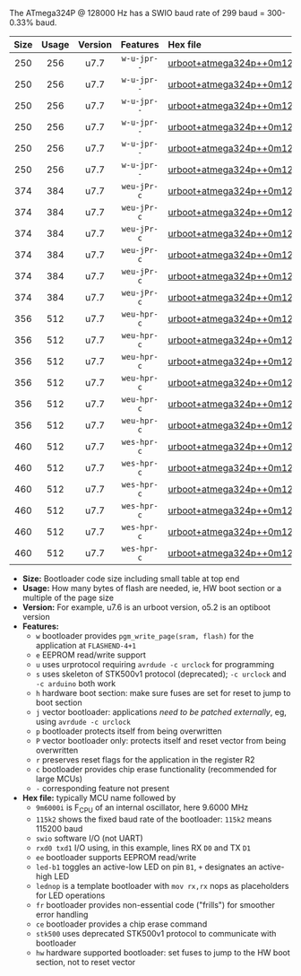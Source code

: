 The ATmega324P @ 128000 Hz has a SWIO baud rate of 299 baud = 300-0.33% baud.

|Size|Usage|Version|Features|Hex file|
|:-:|:-:|:-:|:-:|:--|
|250|256|u7.7|`w-u-jpr--`|[urboot+atmega324p++0m1280i++++0k3_swio_rxd0_txd1_led+b0.hex](https://raw.githubusercontent.com/stefanrueger/urboot.hex/main/mcus/atmega324p/internal_oscillator/fint++0m1280_Hz/br++++0k3_bps/urboot+atmega324p++0m1280i++++0k3_swio_rxd0_txd1_led+b0.hex)|
|250|256|u7.7|`w-u-jpr--`|[urboot+atmega324p++0m1280i++++0k3_swio_rxd0_txd1_led+b7.hex](https://raw.githubusercontent.com/stefanrueger/urboot.hex/main/mcus/atmega324p/internal_oscillator/fint++0m1280_Hz/br++++0k3_bps/urboot+atmega324p++0m1280i++++0k3_swio_rxd0_txd1_led+b7.hex)|
|250|256|u7.7|`w-u-jpr--`|[urboot+atmega324p++0m1280i++++0k3_swio_rxd0_txd1_lednop.hex](https://raw.githubusercontent.com/stefanrueger/urboot.hex/main/mcus/atmega324p/internal_oscillator/fint++0m1280_Hz/br++++0k3_bps/urboot+atmega324p++0m1280i++++0k3_swio_rxd0_txd1_lednop.hex)|
|250|256|u7.7|`w-u-jpr--`|[urboot+atmega324p++0m1280i++++0k3_swio_rxd2_txd3_led+b0.hex](https://raw.githubusercontent.com/stefanrueger/urboot.hex/main/mcus/atmega324p/internal_oscillator/fint++0m1280_Hz/br++++0k3_bps/urboot+atmega324p++0m1280i++++0k3_swio_rxd2_txd3_led+b0.hex)|
|250|256|u7.7|`w-u-jpr--`|[urboot+atmega324p++0m1280i++++0k3_swio_rxd2_txd3_led+b7.hex](https://raw.githubusercontent.com/stefanrueger/urboot.hex/main/mcus/atmega324p/internal_oscillator/fint++0m1280_Hz/br++++0k3_bps/urboot+atmega324p++0m1280i++++0k3_swio_rxd2_txd3_led+b7.hex)|
|250|256|u7.7|`w-u-jpr--`|[urboot+atmega324p++0m1280i++++0k3_swio_rxd2_txd3_lednop.hex](https://raw.githubusercontent.com/stefanrueger/urboot.hex/main/mcus/atmega324p/internal_oscillator/fint++0m1280_Hz/br++++0k3_bps/urboot+atmega324p++0m1280i++++0k3_swio_rxd2_txd3_lednop.hex)|
|374|384|u7.7|`weu-jPr-c`|[urboot+atmega324p++0m1280i++++0k3_swio_rxd0_txd1_ee_led+b0_fr_ce.hex](https://raw.githubusercontent.com/stefanrueger/urboot.hex/main/mcus/atmega324p/internal_oscillator/fint++0m1280_Hz/br++++0k3_bps/urboot+atmega324p++0m1280i++++0k3_swio_rxd0_txd1_ee_led+b0_fr_ce.hex)|
|374|384|u7.7|`weu-jPr-c`|[urboot+atmega324p++0m1280i++++0k3_swio_rxd0_txd1_ee_led+b7_fr_ce.hex](https://raw.githubusercontent.com/stefanrueger/urboot.hex/main/mcus/atmega324p/internal_oscillator/fint++0m1280_Hz/br++++0k3_bps/urboot+atmega324p++0m1280i++++0k3_swio_rxd0_txd1_ee_led+b7_fr_ce.hex)|
|374|384|u7.7|`weu-jPr-c`|[urboot+atmega324p++0m1280i++++0k3_swio_rxd0_txd1_ee_lednop_fr_ce.hex](https://raw.githubusercontent.com/stefanrueger/urboot.hex/main/mcus/atmega324p/internal_oscillator/fint++0m1280_Hz/br++++0k3_bps/urboot+atmega324p++0m1280i++++0k3_swio_rxd0_txd1_ee_lednop_fr_ce.hex)|
|374|384|u7.7|`weu-jPr-c`|[urboot+atmega324p++0m1280i++++0k3_swio_rxd2_txd3_ee_led+b0_fr_ce.hex](https://raw.githubusercontent.com/stefanrueger/urboot.hex/main/mcus/atmega324p/internal_oscillator/fint++0m1280_Hz/br++++0k3_bps/urboot+atmega324p++0m1280i++++0k3_swio_rxd2_txd3_ee_led+b0_fr_ce.hex)|
|374|384|u7.7|`weu-jPr-c`|[urboot+atmega324p++0m1280i++++0k3_swio_rxd2_txd3_ee_led+b7_fr_ce.hex](https://raw.githubusercontent.com/stefanrueger/urboot.hex/main/mcus/atmega324p/internal_oscillator/fint++0m1280_Hz/br++++0k3_bps/urboot+atmega324p++0m1280i++++0k3_swio_rxd2_txd3_ee_led+b7_fr_ce.hex)|
|374|384|u7.7|`weu-jPr-c`|[urboot+atmega324p++0m1280i++++0k3_swio_rxd2_txd3_ee_lednop_fr_ce.hex](https://raw.githubusercontent.com/stefanrueger/urboot.hex/main/mcus/atmega324p/internal_oscillator/fint++0m1280_Hz/br++++0k3_bps/urboot+atmega324p++0m1280i++++0k3_swio_rxd2_txd3_ee_lednop_fr_ce.hex)|
|356|512|u7.7|`weu-hpr-c`|[urboot+atmega324p++0m1280i++++0k3_swio_rxd0_txd1_ee_led+b0_fr_ce_hw.hex](https://raw.githubusercontent.com/stefanrueger/urboot.hex/main/mcus/atmega324p/internal_oscillator/fint++0m1280_Hz/br++++0k3_bps/urboot+atmega324p++0m1280i++++0k3_swio_rxd0_txd1_ee_led+b0_fr_ce_hw.hex)|
|356|512|u7.7|`weu-hpr-c`|[urboot+atmega324p++0m1280i++++0k3_swio_rxd0_txd1_ee_led+b7_fr_ce_hw.hex](https://raw.githubusercontent.com/stefanrueger/urboot.hex/main/mcus/atmega324p/internal_oscillator/fint++0m1280_Hz/br++++0k3_bps/urboot+atmega324p++0m1280i++++0k3_swio_rxd0_txd1_ee_led+b7_fr_ce_hw.hex)|
|356|512|u7.7|`weu-hpr-c`|[urboot+atmega324p++0m1280i++++0k3_swio_rxd0_txd1_ee_lednop_fr_ce_hw.hex](https://raw.githubusercontent.com/stefanrueger/urboot.hex/main/mcus/atmega324p/internal_oscillator/fint++0m1280_Hz/br++++0k3_bps/urboot+atmega324p++0m1280i++++0k3_swio_rxd0_txd1_ee_lednop_fr_ce_hw.hex)|
|356|512|u7.7|`weu-hpr-c`|[urboot+atmega324p++0m1280i++++0k3_swio_rxd2_txd3_ee_led+b0_fr_ce_hw.hex](https://raw.githubusercontent.com/stefanrueger/urboot.hex/main/mcus/atmega324p/internal_oscillator/fint++0m1280_Hz/br++++0k3_bps/urboot+atmega324p++0m1280i++++0k3_swio_rxd2_txd3_ee_led+b0_fr_ce_hw.hex)|
|356|512|u7.7|`weu-hpr-c`|[urboot+atmega324p++0m1280i++++0k3_swio_rxd2_txd3_ee_led+b7_fr_ce_hw.hex](https://raw.githubusercontent.com/stefanrueger/urboot.hex/main/mcus/atmega324p/internal_oscillator/fint++0m1280_Hz/br++++0k3_bps/urboot+atmega324p++0m1280i++++0k3_swio_rxd2_txd3_ee_led+b7_fr_ce_hw.hex)|
|356|512|u7.7|`weu-hpr-c`|[urboot+atmega324p++0m1280i++++0k3_swio_rxd2_txd3_ee_lednop_fr_ce_hw.hex](https://raw.githubusercontent.com/stefanrueger/urboot.hex/main/mcus/atmega324p/internal_oscillator/fint++0m1280_Hz/br++++0k3_bps/urboot+atmega324p++0m1280i++++0k3_swio_rxd2_txd3_ee_lednop_fr_ce_hw.hex)|
|460|512|u7.7|`wes-hpr-c`|[urboot+atmega324p++0m1280i++++0k3_swio_rxd0_txd1_ee_led+b0_fr_ce_stk500_hw.hex](https://raw.githubusercontent.com/stefanrueger/urboot.hex/main/mcus/atmega324p/internal_oscillator/fint++0m1280_Hz/br++++0k3_bps/urboot+atmega324p++0m1280i++++0k3_swio_rxd0_txd1_ee_led+b0_fr_ce_stk500_hw.hex)|
|460|512|u7.7|`wes-hpr-c`|[urboot+atmega324p++0m1280i++++0k3_swio_rxd0_txd1_ee_led+b7_fr_ce_stk500_hw.hex](https://raw.githubusercontent.com/stefanrueger/urboot.hex/main/mcus/atmega324p/internal_oscillator/fint++0m1280_Hz/br++++0k3_bps/urboot+atmega324p++0m1280i++++0k3_swio_rxd0_txd1_ee_led+b7_fr_ce_stk500_hw.hex)|
|460|512|u7.7|`wes-hpr-c`|[urboot+atmega324p++0m1280i++++0k3_swio_rxd0_txd1_ee_lednop_fr_ce_stk500_hw.hex](https://raw.githubusercontent.com/stefanrueger/urboot.hex/main/mcus/atmega324p/internal_oscillator/fint++0m1280_Hz/br++++0k3_bps/urboot+atmega324p++0m1280i++++0k3_swio_rxd0_txd1_ee_lednop_fr_ce_stk500_hw.hex)|
|460|512|u7.7|`wes-hpr-c`|[urboot+atmega324p++0m1280i++++0k3_swio_rxd2_txd3_ee_led+b0_fr_ce_stk500_hw.hex](https://raw.githubusercontent.com/stefanrueger/urboot.hex/main/mcus/atmega324p/internal_oscillator/fint++0m1280_Hz/br++++0k3_bps/urboot+atmega324p++0m1280i++++0k3_swio_rxd2_txd3_ee_led+b0_fr_ce_stk500_hw.hex)|
|460|512|u7.7|`wes-hpr-c`|[urboot+atmega324p++0m1280i++++0k3_swio_rxd2_txd3_ee_led+b7_fr_ce_stk500_hw.hex](https://raw.githubusercontent.com/stefanrueger/urboot.hex/main/mcus/atmega324p/internal_oscillator/fint++0m1280_Hz/br++++0k3_bps/urboot+atmega324p++0m1280i++++0k3_swio_rxd2_txd3_ee_led+b7_fr_ce_stk500_hw.hex)|
|460|512|u7.7|`wes-hpr-c`|[urboot+atmega324p++0m1280i++++0k3_swio_rxd2_txd3_ee_lednop_fr_ce_stk500_hw.hex](https://raw.githubusercontent.com/stefanrueger/urboot.hex/main/mcus/atmega324p/internal_oscillator/fint++0m1280_Hz/br++++0k3_bps/urboot+atmega324p++0m1280i++++0k3_swio_rxd2_txd3_ee_lednop_fr_ce_stk500_hw.hex)|

- **Size:** Bootloader code size including small table at top end
- **Usage:** How many bytes of flash are needed, ie, HW boot section or a multiple of the page size
- **Version:** For example, u7.6 is an urboot version, o5.2 is an optiboot version
- **Features:**
  + `w` bootloader provides `pgm_write_page(sram, flash)` for the application at `FLASHEND-4+1`
  + `e` EEPROM read/write support
  + `u` uses urprotocol requiring `avrdude -c urclock` for programming
  + `s` uses skeleton of STK500v1 protocol (deprecated); `-c urclock` and `-c arduino` both work
  + `h` hardware boot section: make sure fuses are set for reset to jump to boot section
  + `j` vector bootloader: applications *need to be patched externally*, eg, using `avrdude -c urclock`
  + `p` bootloader protects itself from being overwritten
  + `P` vector bootloader only: protects itself and reset vector from being overwritten
  + `r` preserves reset flags for the application in the register R2
  + `c` bootloader provides chip erase functionality (recommended for large MCUs)
  + `-` corresponding feature not present
- **Hex file:** typically MCU name followed by
  + `9m6000i` is F<sub>CPU</sub> of an internal oscillator, here 9.6000 MHz
  + `115k2` shows the fixed baud rate of the bootloader: `115k2` means 115200 baud
  + `swio` software I/O (not UART)
  + `rxd0 txd1` I/O using, in this example, lines RX `D0` and TX `D1`
  + `ee` bootloader supports EEPROM read/write
  + `led-b1` toggles an active-low LED on pin `B1`, `+` designates an active-high LED
  + `lednop` is a template bootloader with `mov rx,rx` nops as placeholders for LED operations
  + `fr` bootloader provides non-essential code ("frills") for smoother error handling
  + `ce` bootloader provides a chip erase command
  + `stk500` uses deprecated STK500v1 protocol to communicate with bootloader
  + `hw` hardware supported bootloader: set fuses to jump to the HW boot section, not to reset vector
